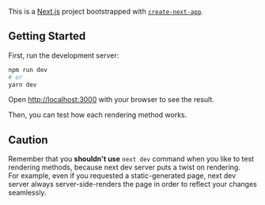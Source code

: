 This is a [Next.js](https://nextjs.org/) project bootstrapped with [`create-next-app`](https://github.com/vercel/next.js/tree/canary/packages/create-next-app).

## Getting Started

First, run the development server:

```bash
npm run dev
# or
yarn dev
```

Open [http://localhost:3000](http://localhost:3000) with your browser to see the result.

Then, you can test how each rendering method works.

## Caution

Remember that you **shouldn't use** `next dev` command when you like to test rendering methods, because next dev server puts a twist on rendering.<br>
For example, even if you requested a static-generated page, next dev server always server-side-renders the page in order to reflect your changes seamlessly.
